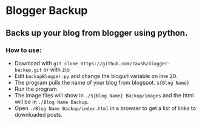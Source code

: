 # Blogger Backup

## Backs up your blog from blogger using python.

### How to use:

- Download with `git clone https://github.com/rawsh/blogger-backup.git` or with zip
- Edit `backupBlogger.py` and change the blogurl variable on line 20.
- The program pulls the name of your blog from blogspot. `${Blog Name}`
- Run the program
- The image files will show in `./${Blog Name} Backup/images` and the html will be in `./Blog Name Backup`.
- Open `./Blog Name Backup/index.html` in a browser to get a list of links to downloaded posts.
